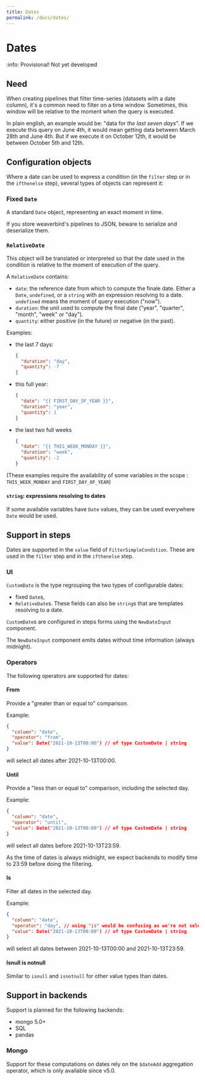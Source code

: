 ```yaml
---
title: Dates
permalink: /docs/dates/
---
```


# Dates

:info: Provisional! Not yet developed

## Need

When creating pipelines that filter time-series (datasets with a date column), it's a common need
to filter on a time window. Sometimes, this window will be relative to the moment when the query is executed.

In plain english, an example would be: "data for _the last seven days_".
If we execute this query on June 4th, it would mean getting data between March 28th and June 4th.
But if we execute it on October 12th, it would be between October 5th and 12th.

## Configuration objects
Where a date can be used to express a condition (in the `filter` step or in the `ifthenelse` step),
several types of objects can represent it:

### Fixed `Date`

A standard `Date` object, representing an exact moment in time.

If you store weaverbird's pipelines to JSON, beware to serialize and deserialize them.

### `RelativeDate`

This object will be translated or interpreted so that the date used in the condition is relative to the moment of execution of the query.

A `RelativeDate` contains:
- `date`: the reference date from which to compute the finale date. Either a `Date`, `undefined`, or a `string` with an expression resolving to a date.
  `undefined` means the moment of query execution ("now").
- `duration`: the unit used to compute the final date ("year", "quarter", "month", "week" or "day").
- `quantity`: either positive (in the future) or negative (in the past).

Examples:
- the last 7 days:
  ```json
  {
    "duration": "day",
    "quantity": -7
  }
  ```
- this full year:
  ```json
  {
    "date": "{{ FIRST_DAY_OF_YEAR }}",
    "duration": "year",
    "quantity": 1
  }
  ```
- the last two full weeks
  ```json
  {
    "date": "{{ THIS_WEEK_MONDAY }}",
    "duration": "week",
    "quantity": -2
  }
  ```
(These examples require the availability of some variables in the scope : `THIS_WEEK_MONDAY` and `FIRST_DAY_OF_YEAR`)

#### `string`: expressions resolving to dates

If some available variables have `Date` values, they can be used everywhere `Date` would be used.

## Support in steps

Dates are supported in the `value` field of `FilterSimpleCondition`.
These are used in the `filter` step and in the `ifthenelse` step.

### UI

`CustomDate` is the type regrouping the two types of configurable dates:
- fixed `Date`s,
- `RelativeDate`s.
These fields can also be `string`s that are templates resolving to a date.

`CustomDate`s are configured in steps forms using the `NewDateInput` component.

The `NewDateInput` component emits dates without time information (always midnight).

### Operators

The following operators are supported for dates:

#### From

Provide a "greater than or equal to" comparison.

Example:

```json
{
  "column": "date",
  "operator": "from",
  "value": Date("2021-10-13T00:00") // of type CustomDate | string
}
```
will select all dates after 2021-10-13T00:00.

#### Until

Provide a "less than or equal to" comparison, including the selected day.

Example:

```json
{
  "column": "date",
  "operator": "until",
  "value": Date("2021-10-13T00:00") // of type CustomDate | string
}
```
will select all dates before 2021-10-13T23:59.

As the time of dates is always midnight, we expect backends to modify time to 23:59 before doing the filtering.

#### Is

Filter all dates in the selected day.

Example:

```json
{
  "column": "date",
  "operator": "day", // using "is" would be confusing as we're not selecting an exact moment in time
  "value": Date("2021-10-13T00:00") // of type CustomDate | string
}
```
will select all dates between 2021-10-13T00:00 and 2021-10-13T23:59.

#### Isnull is notnull

Similar to `isnull` and `isnotnull` for other value types than dates.

## Support in backends

Support is planned for the following backends:
- mongo 5.0+
- SQL
- pandas

### Mongo

Support for these computations on dates rely on the `$dateAdd` aggregation operator, which is only available since v5.0.
